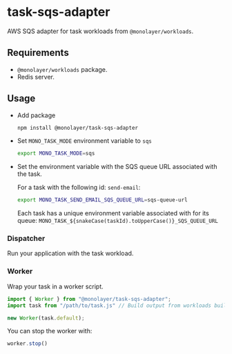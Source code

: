 # task-sqs-adapter

AWS SQS adapter for task workloads from `@monolayer/workloads`.

## Requirements

- `@monolayer/workloads` package.
- Redis server.

## Usage

- Add package

  ```bash
  npm install @monolayer/task-sqs-adapter
  ```

- Set `MONO_TASK_MODE` environment variable to `sqs`

  ```bash
  export MONO_TASK_MODE=sqs
  ```

- Set the environment variable with the SQS queue URL associated with the task.

  For a task with the following id: `send-email`:

  ```bash
  export MONO_TASK_SEND_EMAIL_SQS_QUEUE_URL=sqs-queue-url
  ```

  Each task has a unique environment variable associated with for its queue: `MONO_TASK_${snakeCase(taskId).toUpperCase()}_SQS_QUEUE_URL`

### Dispatcher

Run your application with the task workload.

### Worker

Wrap your task in a worker script.

```js
import { Worker } from "@monolayer/task-sqs-adapter";
import task from "/path/to/task.js" // Build output from workloads build

new Worker(task.default);
```

You can stop the worker with:

```js
worker.stop()
```
